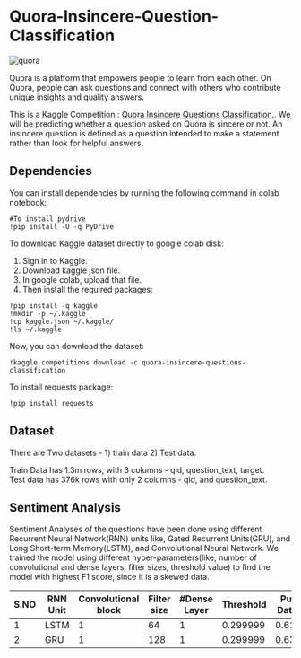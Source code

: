 # Quora-Insincere-Question-Classification

![quora](https://user-images.githubusercontent.com/31696557/56229984-da94ef80-6098-11e9-925c-242510267264.jpg)

Quora is a platform that empowers people to learn from each other. On Quora, people can ask questions and connect with others who contribute unique insights and quality answers.

This is a Kaggle Competition : [Quora Insincere Questions Classification.](https://www.kaggle.com/c/quora-insincere-questions-classification). We will be predicting whether a question asked on Quora is sincere or not. An insincere question is defined as a question intended to make a statement rather than look for helpful answers. 

## Dependencies

You can install dependencies by running the following command in colab notebook:<Br/>
```
#To install pydrive
!pip install -U -q PyDrive
```
To download Kaggle dataset directly to google colab disk:
1) Sign in to Kaggle.
2) Download kaggle json file.
3) In google colab, upload that file.
4) Then install the required packages:<Br/>
```
!pip install -q kaggle
!mkdir -p ~/.kaggle
!cp kaggle.json ~/.kaggle/
!ls ~/.kaggle
```

Now, you can download the dataset:<Br/>
```
!kaggle competitions download -c quora-insincere-questions-classification
```

To install requests package:<Br/>
```
!pip install requests
```

## Dataset

There are Two datasets - 1) train data 2) Test data.

Train Data has 1.3m rows, with 3 columns - qid, question_text, target.<Br/>
Test data has 376k rows with only 2 columns - qid, and question_text. 

## Sentiment Analysis

Sentiment Analyses of the questions have been done using different Recurrent Neural Network(RNN) units like, Gated Recurrent Units(GRU),  and Long Short-term Memory(LSTM), and Convolutional Neural Network. We trained the model using different hyper-parameters(like, number of convolutional and dense layers, filter sizes, threshold value) to find the model with highest F1 score, since it is a skewed data.

|S.NO| RNN Unit | Convolutional block | Filter size | #Dense Layer | Threshold | Public Dataset | Private Dataset|
|----|----------|---------------------|-------------|--------------|-----------|----------------|----------------|
|  1 | LSTM     | 1                   | 64          | 1            | 0.299999  | 0.61660        | 0.61996        |
|  2 | GRU      | 1                   | 128         | 1            | 0.299999  | 0.63823        | 0.64841        |











